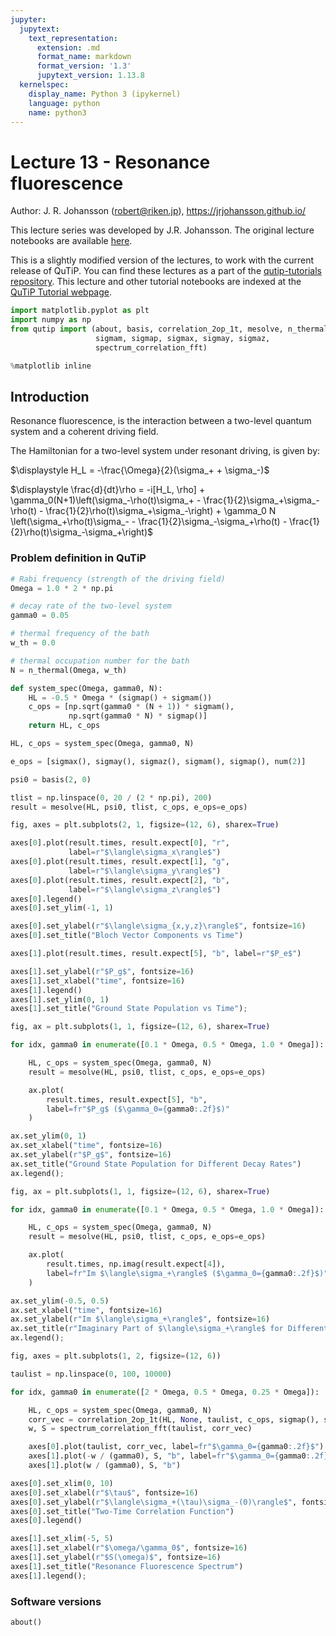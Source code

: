 ```yaml
---
jupyter:
  jupytext:
    text_representation:
      extension: .md
      format_name: markdown
      format_version: '1.3'
      jupytext_version: 1.13.8
  kernelspec:
    display_name: Python 3 (ipykernel)
    language: python
    name: python3
---
```


# Lecture 13 - Resonance fluorescence


Author: J. R. Johansson (robert@riken.jp), https://jrjohansson.github.io/

This lecture series was developed by J.R. Johansson. The original lecture notebooks are available [here](https://github.com/jrjohansson/qutip-lectures).

This is a slightly modified version of the lectures, to work with the current release of QuTiP. You can find these lectures as a part of the [qutip-tutorials repository](https://github.com/qutip/qutip-tutorials). This lecture and other tutorial notebooks are indexed at the [QuTiP Tutorial webpage](https://qutip.org/tutorials.html).

```python
import matplotlib.pyplot as plt
import numpy as np
from qutip import (about, basis, correlation_2op_1t, mesolve, n_thermal, num,
                   sigmam, sigmap, sigmax, sigmay, sigmaz,
                   spectrum_correlation_fft)

%matplotlib inline
```

<!-- #region -->
## Introduction

Resonance fluorescence, is the interaction between a two-level quantum system and a coherent driving field.

The Hamiltonian for a two-level system under resonant driving, is given by:

$\displaystyle H_L = -\frac{\Omega}{2}(\sigma_+ + \sigma_-)$


$\displaystyle \frac{d}{dt}\rho = -i[H_L, \rho] + \gamma_0(N+1)\left(\sigma_-\rho(t)\sigma_+ - \frac{1}{2}\sigma_+\sigma_-\rho(t) - \frac{1}{2}\rho(t)\sigma_+\sigma_-\right) + \gamma_0 N \left(\sigma_+\rho(t)\sigma_- - \frac{1}{2}\sigma_-\sigma_+\rho(t) - \frac{1}{2}\rho(t)\sigma_-\sigma_+\right)$

<!-- #endregion -->

### Problem definition in QuTiP

```python
# Rabi frequency (strength of the driving field)
Omega = 1.0 * 2 * np.pi
```

```python
# decay rate of the two-level system
gamma0 = 0.05

# thermal frequency of the bath
w_th = 0.0

# thermal occupation number for the bath
N = n_thermal(Omega, w_th)
```

```python
def system_spec(Omega, gamma0, N):
    HL = -0.5 * Omega * (sigmap() + sigmam())
    c_ops = [np.sqrt(gamma0 * (N + 1)) * sigmam(),
             np.sqrt(gamma0 * N) * sigmap()]
    return HL, c_ops
```

```python
HL, c_ops = system_spec(Omega, gamma0, N)
```

```python
e_ops = [sigmax(), sigmay(), sigmaz(), sigmam(), sigmap(), num(2)]
```

```python
psi0 = basis(2, 0)
```

```python
tlist = np.linspace(0, 20 / (2 * np.pi), 200)
result = mesolve(HL, psi0, tlist, c_ops, e_ops=e_ops)
```

```python
fig, axes = plt.subplots(2, 1, figsize=(12, 6), sharex=True)

axes[0].plot(result.times, result.expect[0], "r",
             label=r"$\langle\sigma_x\rangle$")
axes[0].plot(result.times, result.expect[1], "g",
             label=r"$\langle\sigma_y\rangle$")
axes[0].plot(result.times, result.expect[2], "b",
             label=r"$\langle\sigma_z\rangle$")
axes[0].legend()
axes[0].set_ylim(-1, 1)

axes[0].set_ylabel(r"$\langle\sigma_{x,y,z}\rangle$", fontsize=16)
axes[0].set_title("Bloch Vector Components vs Time")

axes[1].plot(result.times, result.expect[5], "b", label=r"$P_e$")

axes[1].set_ylabel(r"$P_g$", fontsize=16)
axes[1].set_xlabel("time", fontsize=16)
axes[1].legend()
axes[1].set_ylim(0, 1)
axes[1].set_title("Ground State Population vs Time");
```

```python
fig, ax = plt.subplots(1, 1, figsize=(12, 6), sharex=True)

for idx, gamma0 in enumerate([0.1 * Omega, 0.5 * Omega, 1.0 * Omega]):

    HL, c_ops = system_spec(Omega, gamma0, N)
    result = mesolve(HL, psi0, tlist, c_ops, e_ops=e_ops)

    ax.plot(
        result.times, result.expect[5], "b",
        label=fr"$P_g$ ($\gamma_0={gamma0:.2f}$)"
    )

ax.set_ylim(0, 1)
ax.set_xlabel("time", fontsize=16)
ax.set_ylabel(r"$P_g$", fontsize=16)
ax.set_title("Ground State Population for Different Decay Rates")
ax.legend();
```

```python
fig, ax = plt.subplots(1, 1, figsize=(12, 6), sharex=True)

for idx, gamma0 in enumerate([0.1 * Omega, 0.5 * Omega, 1.0 * Omega]):

    HL, c_ops = system_spec(Omega, gamma0, N)
    result = mesolve(HL, psi0, tlist, c_ops, e_ops=e_ops)

    ax.plot(
        result.times, np.imag(result.expect[4]),
        label=fr"Im $\langle\sigma_+\rangle$ ($\gamma_0={gamma0:.2f}$)"
    )

ax.set_ylim(-0.5, 0.5)
ax.set_xlabel("time", fontsize=16)
ax.set_ylabel(r"Im $\langle\sigma_+\rangle$", fontsize=16)
ax.set_title(r"Imaginary Part of $\langle\sigma_+\rangle$ for Different Decay Rates")
ax.legend();
```

```python
fig, axes = plt.subplots(1, 2, figsize=(12, 6))

taulist = np.linspace(0, 100, 10000)

for idx, gamma0 in enumerate([2 * Omega, 0.5 * Omega, 0.25 * Omega]):

    HL, c_ops = system_spec(Omega, gamma0, N)
    corr_vec = correlation_2op_1t(HL, None, taulist, c_ops, sigmap(), sigmam())
    w, S = spectrum_correlation_fft(taulist, corr_vec)

    axes[0].plot(taulist, corr_vec, label=fr"$\gamma_0={gamma0:.2f}$")
    axes[1].plot(-w / (gamma0), S, "b", label=fr"$\gamma_0={gamma0:.2f}$")
    axes[1].plot(w / (gamma0), S, "b")

axes[0].set_xlim(0, 10)
axes[0].set_xlabel(r"$\tau$", fontsize=16)
axes[0].set_ylabel(r"$\langle\sigma_+(\tau)\sigma_-(0)\rangle$", fontsize=16)
axes[0].set_title("Two-Time Correlation Function")
axes[0].legend()

axes[1].set_xlim(-5, 5)
axes[1].set_xlabel(r"$\omega/\gamma_0$", fontsize=16)
axes[1].set_ylabel(r"$S(\omega)$", fontsize=16)
axes[1].set_title("Resonance Fluorescence Spectrum")
axes[1].legend();
```

### Software versions

```python
about()
```
